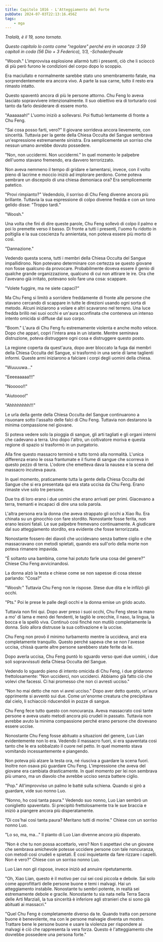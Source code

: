 ```yaml
---
title: Capitolo 1016 - L'Atteggiamento del Forte
pubDate: 2024-07-03T22:13:16.456Z
tags:
    - mga
---
```



<em>Tralalà, è il 19, sono tornata.


Questo capitolo lo conto come "regolare" perché ero in vacanza :3
59 capitoli in coda (56 Dio + 3 Federico), 1/3,
-Schadenfreude</em>


"Woosh." L'improvvisa esplosione allarmò tutti i presenti, ciò che li scioccò di più però furono le condizioni del corpo dopo lo scoppio.


Era maciullato e normalmente sarebbe stato uno smembramento fatale, ma sorprendentemente era ancora vivo. A parte la sua carne, tutto il resto era rimasto intatto.


Questo spaventò ancora di più le persone attorno. Chu Feng lo aveva lasciato sopravvivere intenzionalmente. Il suo obiettivo era di torturarlo così tanto da farlo desiderare di essere morto.


"Aaaaaaah!" L'uomo iniziò a sollevarsi. Poi fluttuò lentamente di fronte a Chu Feng.


"Sai cosa posso farti, vero?" Il giovane sorrideva ancora lievemente, con sincerità. Tuttavia per la gente della Chiesa Occulta del Sangue sembrava un'espressione estremamente sinistra. Era semplicemente un sorriso che nessun umano avrebbe dovuto possedere.


"Non, non uccidermi. Non uccidermi." In quel momento le palpebre dell'uomo stavano fremendo, era davvero terrorizzato.


Non aveva nemmeno il tempo di gridare e lamentarsi, invece, con il volto pieno di lacrime e moccio iniziò ad implorare perdono. Come poteva sembrare un discepolo di una chiesa demoniaca ora? Era semplicemente patetico.


"Provi rimpianto?" Vedendolo, il sorriso di Chu Feng divenne ancora più brillante. Tuttavia la sua espressione di colpo divenne fredda e con un tono gelido disse: "Troppo tardi."


"Woosh."


Una volta che finì di dire queste parole, Chu Feng sollevò di colpo il palmo e poi lo premette verso il basso. Di fronte a tutti i presenti, l'uomo fu ridotto in poltiglia e la sua coscienza fu annientata, non poteva essere più morto di così.


"Dannazione."


Vedendo questa scena, tutti i membri della Chiesa Occulta del Sangue impallidirono. Non potevano determinare con certezza se questo giovane non fosse qualcuno da provocare. Probabilmente doveva essere il genio di qualche grande organizzazione, qualcuno di cui non attirare le ire. Ora che l'avevano già irritato, potevano solo fare una cosa: scappare.


"Volete fuggire, ma ne siete capaci?"


Ma Chu Feng si limitò a sorridere freddamente di fronte alle persone che stavano cercando di scappare in tutte le direzioni usando ogni sorta di metodo. Alcuni iniziarono a volare e altri scavarono nel terreno. Una luce fredda brillò nei suoi occhi e un'aura sconfinata che conteneva un intenso intento omicida si diffuse dal suo corpo.


"Boom." L'aura di Chu Feng fu estremamente violenta e anche molto veloce. Dopo che apparì, coprì l'intera area in un istante. Mentre seminava distruzione, poteva distruggere ogni cosa e distruggere questo posto.


La regione coperta da quest'aura, dopo aver bloccato la fuga dai membri della Chiesa Occulta del Sangue, si trasformò in una serie di lame taglienti informi. Queste armi iniziarono a falciare i corpi degli uomini della chiesa.


"Wuuuuwa..."


"Eeeeaaaaa!!!"


"Nooooo!!"


"Aiutoooo!"


"Ahhhhhhhh!!!"


Le urla della gente della Chiesa Occulta del Sangue continuarono a risuonare sotto l'assalto delle falci di Chu Feng. Tuttavia non destarono la minima compassione nel giovane.


Si poteva vedere solo la pioggia di sangue, gli arti tagliati e gli organi interni che cadevano a terra. Uno dopo l'altro, un coltivatore moriva e questa regione di spazio si trasformò in un purgatorio.


Alla fine questo massacro terminò e tutto tornò alla normalità. L'unica differenza erano le ossa frantumate e il fiume di sangue che scorreva in questo pezzo di terra. L'odore che emetteva dava la nausea e la scena del massacro incuteva paura.


In quel momento, praticamente tutta la gente della Chiesa Occulta del Sangue che si era presentata qui era stata uccisa da Chu Feng. Erano rimaste vive solo tre persone.


Due tra di loro erano i due uomini che erano arrivati per primi. Giacevano a terra, tremanti e incapaci di dire una sola parola.


L'altra persona era la donna che aveva strappato gli occhi a Xiao Ru. Era chinata su un ginocchio con fare stordito. Nonostante fosse ferita, non erano lesioni fatali. Le sue palpebre fremevano continuamente. A giudicare dal suo atteggiamento stordito, era evidente che fosse terrorizzata.


Nonostante fossero dei diavoli che uccidevano senza battere ciglio e che massacravano con metodi spietati, quando era sull'orlo della morte non poteva rimanere impavida.


"È soltanto una bambina, come hai potuto farle una cosa del genere?" Chiese Chu Feng avvicinandosi.


La donna alzò la testa e chiese come se non sapesse di cosa stesse parlando: "Cosa?"


"Woosh:" Tuttavia Chu Feng non le rispose. Stese due dita e le infilzò gli occhi.


"Pts." Poi le prese le palle degli occhi e la donna emise un grido acuto.


Tuttavia non finì qui. Dopo aver preso i suoi occhi, Chu Feng stese la mano a mo' di lama e menò dei fendenti, le tagliò le orecchie, il naso, la lingua, la bocca e la spellò viva. Continuò così finché non mutilò completamente la donna. Solo allora distrusse la sua coltivazione e la uccise.


Chu Feng non provò il minimo turbamento mentre la uccideva, anzi era completamente tranquillo. Questo perché sapeva che se non l'avesse uccisa, chissà quante altre persone sarebbero state ferite da lei.


Dopo averla uccisa, Chu Feng puntò lo sguardo verso quei due uomini, i due soli sopravvissuti della Chiesa Occulta del Sangue.


Vedendo lo sguardo pieno di intento omicida di Chu Feng, i due gridarono frettolosamente: "Non ucciderci, non ucciderci. Abbiamo già fatto ciò che volevi che facessi. Ci hai promesso che non ci avresti ucciso."


"Non ho mai detto che non vi avrei ucciso." Dopo aver detto questo, un'aura opprimente si avventò sui due. Come un'enorme creatura che precipitava dal cielo, li schiacciò riducendoli in pozze di sangue.


Chu Feng fece tutto questo con noncuranza. Aveva massacrato così tante persone e aveva usato metodi ancora più crudeli in passato. Tuttavia non avrebbe avuto la minima compassione perché erano persone che dovevano essere uccise.


Nonostante Chu Feng fosse abituato a situazioni del genere, Luo Lian evidentemente non lo era. Vedendo il massacro fuori, si era spaventata così tanto che le era sobbalzato il cuore nel petto. In quel momento stava vomitando incessantemente e piangendo.


Non poteva più alzare la testa ora, né riusciva a guardare la scena fuori. Inoltre non osava più guardare Chu Feng. L'impressione che aveva del giovane era cambiata drasticamente. In quel momento per lei non sembrava più umano, ma un diavolo che avrebbe ucciso senza battere ciglio.


"Pop." All'improvviso un palmo le batté sulla schiena. Quando si girò a guardare, vide suo nonno Luo.


"Nonno, ho così tanta paura." Vedendo suo nonno, Luo Lian sembrò un coniglietto spaventato. Si precipitò frettolosamente tra le sue braccia e iniziò a piangere ancora più disperatamente.


"Di cos'hai così tanta paura? Meritano tutti di morire." Chiese con un sorriso nonno Luo.


"Lo so, ma, ma..." Il pianto di Luo Lian divenne ancora più disperato.


"Non è che tu non possa accettarlo, vero? Non ti aspettavi che un giovane che sembrava amichevole potesse uccidere persone con tale noncuranza, con metodi così crudeli e spietati. È così inquietante da fare rizzare i capelli. Non è vero?" Chiese con un sorriso nonno Luo.


Luo Lian non gli rispose, invece iniziò ad annuire ripetutamente.


"Oh, Xiao Lian, questo è il motivo per cui sei così piccola e debole. Sai solo come approfittarti delle persone buone e temi i malvagi. Hai un atteggiamento instabile. Nonostante tu sembri potente, in realtà sei estremamente debole e gracile. Nonostante tu sia nata nella Terra Sacra delle Arti Marziali, la tua sincerità è inferiore agli stranieri che si sono già abituati ai massacri."


"Quel Chu Feng è completamente diverso da te. Quando tratta con persone buone è benevolente, ma con le persone malvagie diventa un mostro. Trattare bene le persone buone e usare la violenza per rispondere ai malvagi è ciò che rappresenta la vera forza. Questo è l'atteggiamento che dovrebbe possedere una persona forte."
                                


                                



